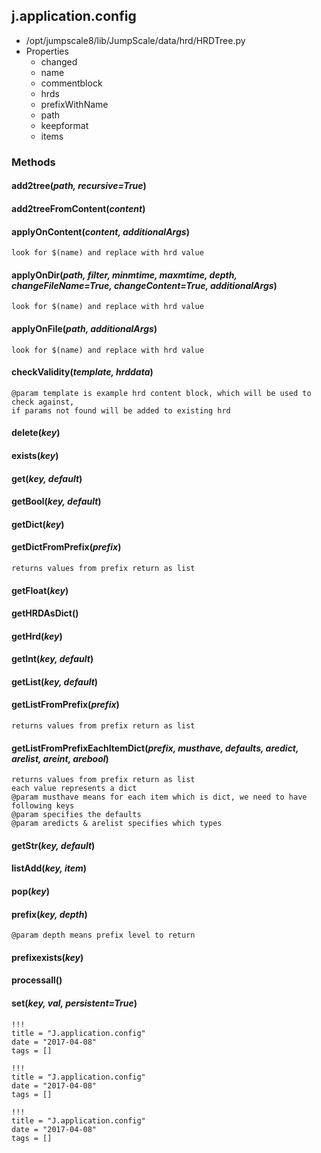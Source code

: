 <!-- toc -->
## j.application.config

- /opt/jumpscale8/lib/JumpScale/data/hrd/HRDTree.py
- Properties
    - changed
    - name
    - commentblock
    - hrds
    - prefixWithName
    - path
    - keepformat
    - items

### Methods

#### add2tree(*path, recursive=True*) 

#### add2treeFromContent(*content*) 

#### applyOnContent(*content, additionalArgs*) 

```
look for $(name) and replace with hrd value

```

#### applyOnDir(*path, filter, minmtime, maxmtime, depth, changeFileName=True, changeContent=True, additionalArgs*) 

```
look for $(name) and replace with hrd value

```

#### applyOnFile(*path, additionalArgs*) 

```
look for $(name) and replace with hrd value

```

#### checkValidity(*template, hrddata*) 

```
@param template is example hrd content block, which will be used to check against,
if params not found will be added to existing hrd

```

#### delete(*key*) 

#### exists(*key*) 

#### get(*key, default*) 

#### getBool(*key, default*) 

#### getDict(*key*) 

#### getDictFromPrefix(*prefix*) 

```
returns values from prefix return as list

```

#### getFloat(*key*) 

#### getHRDAsDict() 

#### getHrd(*key*) 

#### getInt(*key, default*) 

#### getList(*key, default*) 

#### getListFromPrefix(*prefix*) 

```
returns values from prefix return as list

```

#### getListFromPrefixEachItemDict(*prefix, musthave, defaults, aredict, arelist, areint, arebool*) 

```
returns values from prefix return as list
each value represents a dict
@param musthave means for each item which is dict, we need to have following keys
@param specifies the defaults
@param aredicts & arelist specifies which types

```

#### getStr(*key, default*) 

#### listAdd(*key, item*) 

#### pop(*key*) 

#### prefix(*key, depth*) 

```
@param depth means prefix level to return

```

#### prefixexists(*key*) 

#### processall() 

#### set(*key, val, persistent=True*) 


```
!!!
title = "J.application.config"
date = "2017-04-08"
tags = []
```

```
!!!
title = "J.application.config"
date = "2017-04-08"
tags = []
```

```
!!!
title = "J.application.config"
date = "2017-04-08"
tags = []
```
